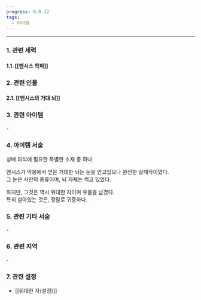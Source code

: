 ```yaml
---
progress: 0.0.12
tags:
  - 아이템
---
```

---
### 1. 관련 세력 
#### 1.1. [[멘시스 학파]]

### 2. 관련 인물
#### 2.1. [[멘시스의 거대 뇌]]

### 3. 관련 아이템
\-


### 4. 아이템 서술
성배 의식에 필요한 특별한 소재 중 하나  
  
멘시스가 악몽에서 얻은 거대한 뇌는 눈을 안고있으나 완전한 실패작이였다.  
그 눈은 사안의 종류이며, 뇌 자체는 썩고 있었다.  
  
하지만, 그것은 역시 위대한 자이며 유물을 남겼다.  
특히 살아있는 것은, 정말로 귀중하다.

### 5. 관련 기타 서술
\-

### 6. 관련 지역
\-
### 7. 관련 설정
- [[위대한 자(설정)]]